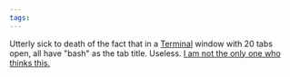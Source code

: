 ```yaml
---
tags: 
---
```


Utterly sick to death of the fact that in a [Terminal](/wiki/Terminal) window with 20 tabs open, all have "bash" as the tab title. Useless. [I am not the only one who thinks this.](http://pseudogreen.org/blog/set_tab_names_in_leopard_terminal.html)
